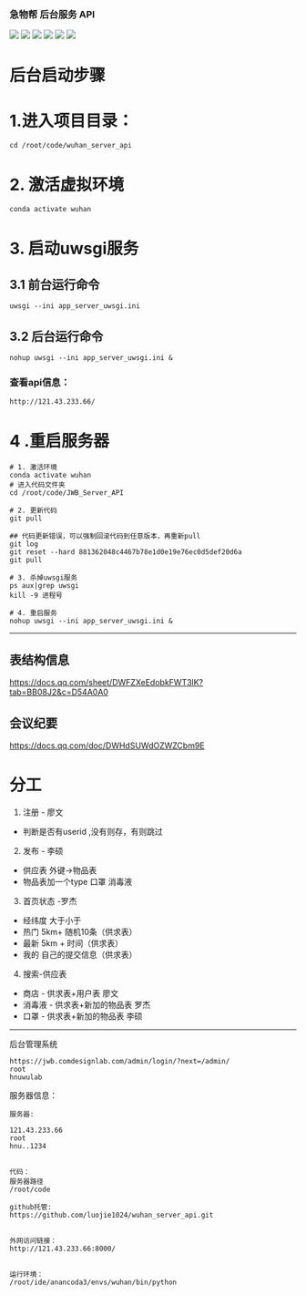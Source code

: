 ### 急物帮 后台服务 API
![](https://img.shields.io/badge/platform-CentOS7-green.svg)  ![](https://img.shields.io/badge/language-python3.6-green.svg)  ![](https://img.shields.io/badge/framework-Django-green.svg) ![](https://img.shields.io/badge/framework-uWSGI-green.svg) ![](https://img.shields.io/badge/framework-Nginx-green.svg) ![](https://img.shields.io/badge/version-v1.0-green.svg) 


# 后台启动步骤

# 1.进入项目目录：
```
cd /root/code/wuhan_server_api
```
# 2. 激活虚拟环境
```
conda activate wuhan
```

# 3. 启动uwsgi服务




## 3.1 前台运行命令
```
uwsgi --ini app_server_uwsgi.ini 
```
## 3.2 后台运行命令
```
nohup uwsgi --ini app_server_uwsgi.ini &
```

### 查看api信息：
```
http://121.43.233.66/
```

# 4 .重启服务器

```
# 1. 激活环境
conda activate wuhan
# 进入代码文件夹
cd /root/code/JWB_Server_API

# 2. 更新代码
git pull

## 代码更新错误，可以强制回滚代码到任意版本，再重新pull
git log
git reset --hard 881362048c4467b78e1d0e19e76ec0d5def20d6a
git pull

# 3. 杀掉uwsgi服务
ps aux|grep uwsgi
kill -9 进程号

# 4. 重启服务
nohup uwsgi --ini app_server_uwsgi.ini &
```

----


## 表结构信息
https://docs.qq.com/sheet/DWFZXeEdobkFWT3lK?tab=BB08J2&c=D54A0A0

## 会议纪要
https://docs.qq.com/doc/DWHdSUWdOZWZCbm9E

# 分工
1. 注册 - 廖文
+ 判断是否有userid ,没有则存，有则跳过

2. 发布 - 李硕 
+ 供应表 外键->物品表
+ 物品表加一个type 口罩 消毒液


3. 首页状态 -罗杰
+ 经纬度 大于小于
+ 热门  5km+ 随机10条（供求表）
+ 最新  5km + 时间（供求表）
+ 我的  自己的提交信息（供求表）

4. 搜索-供应表
+ 商店  -  供求表+用户表 廖文
+ 消毒液 - 供求表+新加的物品表  罗杰
+ 口罩  - 供求表+新加的物品表  李硕


----

后台管理系统
```
https://jwb.comdesignlab.com/admin/login/?next=/admin/
root 
hnuwulab 
```

服务器信息：
```
服务器:

121.43.233.66
root
hnu..1234


代码：
服务器路径
/root/code

github托管:
https://github.com/luojie1024/wuhan_server_api.git


外网访问链接：
http://121.43.233.66:8000/


运行环境：
/root/ide/anancoda3/envs/wuhan/bin/python
```
